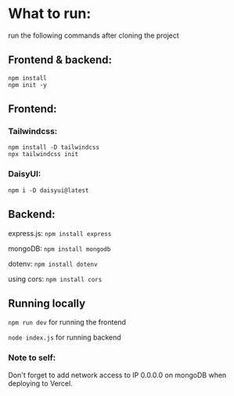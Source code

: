 # What to run:

run the following commands after cloning the project

## Frontend & backend:

```
npm install
npm init -y
```

## Frontend:

### Tailwindcss:

```
npm install -D tailwindcss
npx tailwindcss init
```

### DaisyUI:

`npm i -D daisyui@latest`

## Backend:

express.js:
`npm install express`

mongoDB:
`npm install mongodb`

dotenv:
`npm install dotenv`

using cors:
`npm install cors`

## Running locally
```npm run dev``` for running the frontend

```node index.js``` for running backend

### Note to self:

Don't forget to add network access to IP 0.0.0.0 on mongoDB when deploying to Vercel.

